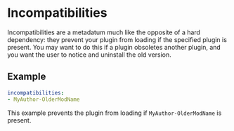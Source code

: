 # Incompatibilities

Incompatibilities are a metadatum much like the opposite of a hard dependency: they prevent your plugin from loading if the specified plugin is present. You may want to do this if a plugin obsoletes another plugin, and you want the user to notice and uninstall the old version.

## Example

```yaml
incompatibilities:
- MyAuthor-OlderModName
```

This example prevents the plugin from loading if `MyAuthor-OlderModName` is present.
